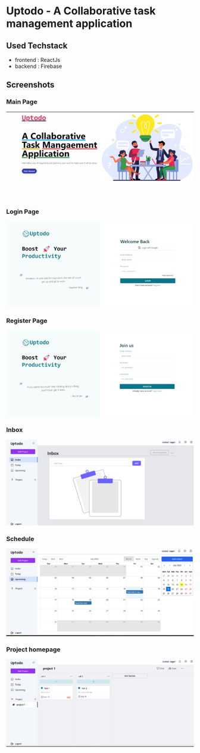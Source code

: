 # Uptodo - A Collaborative task management application

## Used Techstack
- frontend : ReactJs
- backend : Firebase

## Screenshots

### Main Page
![Alt text](/Images/Screenshot%202022-07-15%20015708.png?raw=true "Main Page")

### Login Page
![Alt text](Images/Screenshot%202022-07-15%20015731.png?raw=true "Main Page")

### Register Page
![Alt text](/Images/Screenshot%202022-07-15%20015746.png?raw=true "Main Page")

### Inbox 
![Alt text](/Images/Screenshot%202022-07-15%20015829.png?raw=true "Main Page")

### Schedule 
![Alt text](/Images/Screenshot%202022-07-15%20020201.png?raw=true "Main Page")

### Project homepage
![Alt text](/Images/Screenshot%202022-07-15%20020405.png?raw=true "Main Page")
